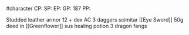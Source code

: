 #character
CP:
SP:
EP:
GP: 187
PP:

Studded leather armor 12 + dex AC
3 daggers
scimitar
[[Eye Sword]]
50g deed in [[Greenflower]]
sus healing potion
3 dragon fangs

